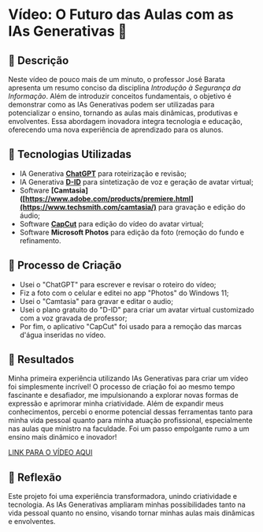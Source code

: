 # Vídeo: O Futuro das Aulas com as IAs Generativas 🎥

## 📒 Descrição
Neste vídeo de pouco mais de um minuto, o professor José Barata apresenta um resumo conciso da disciplina *Introdução à Segurança da Informação*. Além de introduzir conceitos fundamentais, o objetivo é demonstrar como as IAs Generativas podem ser utilizadas para potencializar o ensino, tornando as aulas mais dinâmicas, produtivas e envolventes. Essa abordagem inovadora integra tecnologia e educação, oferecendo uma nova experiência de aprendizado para os alunos.

## 🤖 Tecnologias Utilizadas
- IA Generativa **[ChatGPT](https://chat.openai.com)** para roteirização e revisão;
- IA Generativa **[D-ID](https://www.d-id.com)** para sintetização de voz e geração de avatar virtual;
- Software **[Camtasia]([https://www.adobe.com/products/premiere.html](https://www.techsmith.com/camtasia/)** para gravação e edição do áudio;
- Software **[CapCut](https://www.capcut.com/pt-br/)** para edição do vídeo do avatar virtual;
- Software **Microsoft Photos** para edição da foto (remoção do fundo e refinamento.

## 🧐 Processo de Criação
- Usei o "ChatGPT" para escrever e revisar o roteiro do vídeo;
- Fiz a foto com o celular e editei no app "Photos" do Windows 11;
- Usei o "Camtasia" para gravar e editar o audio;
- Usei o plano gratuito do "D-ID" para criar um avatar virtual customizado com a voz gravada de professor;
- Por fim, o aplicativo "CapCut" foi usado para a remoção das marcas d'água inseridas no vídeo.

## 🚀 Resultados
Minha primeira experiência utilizando IAs Generativas para criar um vídeo foi simplesmente incrível! O processo de criação foi ao mesmo tempo fascinante e desafiador, me impulsionando a explorar novas formas de expressão e aprimorar minha criatividade. Além de expandir meus conhecimentos, percebi o enorme potencial dessas ferramentas tanto para minha vida pessoal quanto para minha atuação profissional, especialmente nas aulas que ministro na faculdade. Foi um passo empolgante rumo a um ensino mais dinâmico e inovador!

[LINK PARA O VÍDEO AQUI](https://1drv.ms/f/c/ae7908aa8438bfd4/EiG3Piu22AhJtkPKMZ8-xN4BvZBarFHyCVOPYToOl3-0Mw?e=oO5Gqy)

## 💭 Reflexão
Este projeto foi uma experiência transformadora, unindo criatividade e tecnologia. As IAs Generativas ampliaram minhas possibilidades tanto na vida pessoal quanto no ensino, visando tornar minhas aulas mais dinâmicas e envolventes.
